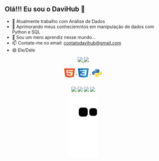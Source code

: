## **Olá!!! Eu sou o DaviHub** 👋

- 🔭 Atualmente trabalho com Análise de Dados
- 🌱 Aprimorando meus conheciemntos em manipulação de dados com Python e SQL
- 💬 Sou um mero aprendiz nesse mundo...
- 📫 Contate-me no email: contatodavihub@gmail.com
- 😄 Ele/Dele

<div align="center">
  <a href="https://github.com/DaviHub">
  <img height="180em" src="https://github-readme-stats.vercel.app/api?username=DaviHub&show_icons=true&theme=merko&include_all_commits=true&count_private=true"/>
  <img height="180em" src="https://github-readme-stats.vercel.app/api/top-langs/?username=DaviHub&layout=compact&langs_count=7&theme=merko"/>
</div>

<div style="display: inline_block" align="center"><br>
 <img align="center" alt="Rafa-HTML" height="30" width="40" src="https://raw.githubusercontent.com/devicons/devicon/master/icons/html5/html5-original.svg">
  <img align="center" alt="Rafa-CSS" height="30" width="40" src="https://raw.githubusercontent.com/devicons/devicon/master/icons/css3/css3-original.svg">
  <img align="center" alt="Rafa-Python" height="30" width="40" src="https://raw.githubusercontent.com/devicons/devicon/master/icons/python/python-original.svg">
</div>
  
  ##
  
  <div align="center">
     <a href="https://instagram.com/davisantana_borges" target="_blank"><img src="https://img.shields.io/badge/-Instagram-%23E4405F?style=for-the-badge&logo=instagram&logoColor=white" target="_blank"></a>
     <a href="https://discord.gg/" target="_blank"><img src="https://img.shields.io/badge/Discord-7289DA?style=for-the-badge&logo=discord&logoColor=white" target="_blank"></a> 
     <a href = "mailto:contatodavihub@gmail.com"><img src="https://img.shields.io/badge/-Gmail-%23333?style=for-the-badge&logo=gmail&logoColor=white" target="_blank"></a>
     <a href="https://www.linkedin.com/in/davi-santana-borges-907327112/" target="_blank"><img src="https://img.shields.io/badge/-LinkedIn-%230077B5?style=for-the-badge&logo=linkedin&logoColor=white" target="_blank"></a> 
     
![Snake animation](https://github.com/DaviHub/DaviHub/blob/output/github-contribution-grid-snake.svg)
      
  </div>
  
